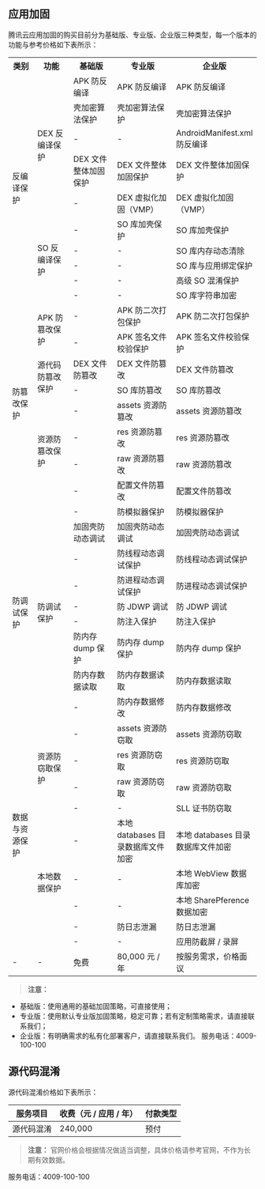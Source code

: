 ## 应用加固
腾讯云应用加固的购买目前分为基础版、专业版、企业版三种类型，每一个版本的功能与参考价格如下表所示：

<table>
<tbody>
<tr><th width=110px>类别</th>
<th width=155px>功能</th>
<th width=190px>基础版</th>
<th th width=205px>专业版</th>
<th>企业版</th></tr>
<tr>
<td rowspan=10 >反编译保护</td>
<td rowspan=5 >DEX 反编译保护</td>
<td >APK 防反编译</td>
<td >APK 防反编译</td>
<td >APK 防反编译</td>
</tr>
<tr>
<td >壳加密算法保护</td>
<td >壳加密算法保护</td>
<td >壳加密算法保护</td>
</tr>
<tr>
<td >-</td>
<td >-</td>
<td >AndroidManifest.xml 防反编译</td>
</tr>
<tr>
<td >DEX 文件整体加固保护</td>
<td >DEX 文件整体加固保护</td>
<td >DEX 文件整体加固保护</td>
</tr>
<tr>
<td >-</td>
<td >DEX 虚拟化加固（VMP）</td>
<td >DEX 虚拟化加固（VMP）</td>
</tr>
<tr>
<td rowspan=5>SO 反编译保护</td>
<td >-</td>
<td >SO 库加壳保护</td>
<td >SO 库加壳保护</td>
</tr>
<tr>
<td >-</td>
<td >-</td>
<td >SO 库内存动态清除</td>
</tr>
<tr>
<td >-</td>
<td >-</td>
<td >SO 库与应用绑定保护</td>
</tr>
<tr>
<td >-</td>
<td >-</td>
<td >高级 SO 混淆保护</td>
</tr>
<tr>
<td >-</td>
<td >-</td>
<td >SO 库字符串加密</td>
</tr>
<tr>
<td rowspan=8>防篡改保护</td>
<td rowspan=2>APK 防篡改保护</td>
<td >-</td>
<td >APK 防二次打包保护</td>
<td >APK 防二次打包保护</td>
</tr>
<tr>
<td >-</td>
<td >APK 签名文件校验保护	</td>
<td >APK 签名文件校验保护	</td>
</tr>
<tr>
<td rowspan=2>源代码防篡改保护</td>
<td >DEX 文件防篡改</td>
<td >DEX 文件防篡改</td>
<td >DEX 文件防篡改</td>
</tr>
<tr>
<td >-</td>
<td >	SO 库防篡改</td>
<td >SO 库防篡改</td>
</tr>
<tr>
<td rowspan=4>资源防篡改保护</td>
<td >-</td>
<td >assets 资源防篡改</td>
<td >assets 资源防篡改</td>
</tr>
<tr>
<td >-</td>
<td >res 资源防篡改</td>
<td >res 资源防篡改</td>
</tr>
<tr>
<td >-</td>
<td >raw 资源防篡改</td>
<td >raw 资源防篡改</td>
</tr>
<tr>
<td >-</td>
<td >配置文件防篡改</td>
<td >配置文件防篡改</td>
</tr>
<tr>
<td rowspan=9>防调试保护</td>
<td rowspan=9>防调试保护</td>
<td >-</td>
<td >防模拟器保护</td>
<td >防模拟器保护</td>
</tr>
<tr>
<td >加固壳防动态调试</td>
<td >加固壳防动态调试</td>
<td >加固壳防动态调试</td>
</tr>
<tr>
<td >-</td>
<td >防线程动态调试保护</td>
<td >防线程动态调试保护</td>
</tr>
<tr>
<td >-</td>
<td >防进程动态调试保护</td>
<td >防进程动态调试保护</td>
</tr>
<tr>
<td >-</td>
<td >防 JDWP 调试</td>
<td >防 JDWP 调试</td>
</tr>
<tr>
<td >-</td>
<td >防注入保护</td>
<td >防注入保护</td>
</tr>
<tr>
<td >防内存 dump 保护</td>
<td >防内存 dump 保护</td>
<td >防内存 dump 保护</td>
</tr>
<tr>
<td >防内存数据读取</td>
<td >防内存数据读取</td>
<td >防内存数据读取</td>
</tr>
<tr>
<td >-</td>
<td >防内存数据修改</td>
<td >防内存数据修改</td>
</tr>
<tr>
<td rowspan=9>数据与资源保护</td>
<td rowspan=4>资源防窃取保护</td>
<td >-</td>
<td >assets 资源防窃取</td>
<td >assets 资源防窃取</td>
</tr>
<tr>
<td >-</td>
<td >res 资源防窃取</td>
<td >res 资源防窃取</td>
</tr>
<tr>
<td >-</td>
<td >raw 资源防窃取</td>
<td >raw 资源防窃取</td>
</tr>
<tr>
<td >-</td>
<td >-</td>
<td >SLL 证书防窃取</td>
</tr>
<tr>
<td rowspan=5>本地数据保护</td>
<td >-</td>
<td >本地 databases 目录数据库文件加密</td>
<td >本地 databases 目录数据库文件加密</td>
</tr>
<tr>
<td >-</td>
<td >-</td>
<td >本地 WebView 数据库加密</td>
</tr>
<tr>
<td >-</td>
<td >-</td>
<td >本地 SharePference 数据加密</td>
</tr>
<tr>
<td >-</td>
<td >	防日志泄漏</td>
<td >	防日志泄漏</td>
</tr>
<tr>
<td >-</td>
<td >-</td>
<td >	应用防截屏 / 录屏</td>
</tr>
<tr>
<td >-</td>
<td >-</td>
<td >免费</td>
<td >80,000 元 / 年</td>
<td >按服务需求，价格面议</td>
</tr>
</tbody>
</table>

>**注意：**
- 基础版：使用通用的基础加固策略，可直接使用；
- 专业版：使用默认专业版加固策略，稳定可靠；若有定制策略需求，请直接联系我们；
- 企业版：有明确需求的私有化部署客户，请直接联系我们。
服务电话：4009-100-100

## 源代码混淆
源代码混淆价格如下表所示：

| 服务项目 | 收费（元 / 应用 / 年） | 付款类型 |
|---------|---------|---------|
| 源代码混淆 | 240,000 | 预付 |

>**注意：**
>官网价格会根据情况做适当调整，具体价格请参考官网，不作为长期有效数据。

服务电话：4009-100-100
